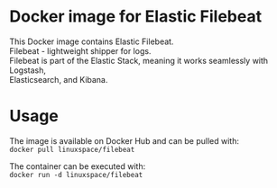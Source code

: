 # Docker image for Elastic Filebeat

This Docker image contains Elastic Filebeat.  
Filebeat - lightweight shipper for logs.  
Filebeat is part of the Elastic Stack, meaning it works seamlessly with Logstash,   
Elasticsearch, and Kibana.  

# Usage

The image is available on Docker Hub and can be pulled with:  
```docker pull linuxspace/filebeat```   

The container can be executed with:  
```docker run -d linuxspace/filebeat```   
